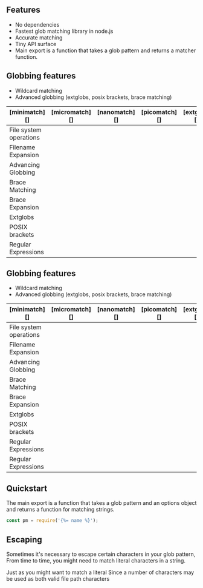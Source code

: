 ## Features

- No dependencies
- Fastest glob matching library in node.js
- Accurate matching
- Tiny API surface
- Main export is a function that takes a glob pattern and returns a matcher function.

## Globbing features

- Wildcard matching
- Advanced globbing (extglobs, posix brackets, brace matching)

| [minimatch][] | [micromatch][] | [nanomatch][] | [picomatch][] | [extglob][] | [expand_brackets][] |
| --- | --- | --- | --- | --- | --- |
| File system operations |
| Filename Expansion     |
| Advancing Globbing     |
| Brace Matching         |
| Brace Expansion        |
| Extglobs               |
| POSIX brackets         |
| Regular Expressions    |

## Globbing features

- Wildcard matching
- Advanced globbing (extglobs, posix brackets, brace matching)

| [minimatch][] | [micromatch][] | [nanomatch][] | [picomatch][] | [extglob][] | [expand_brackets][] |
| --- | --- | --- | --- | --- | --- |
| File system operations |
| Filename Expansion     |
| Advancing Globbing     |
| Brace Matching         |
| Brace Expansion        |
| Extglobs               |
| POSIX brackets         |
| Regular Expressions    |
| Regular Expressions    |


## Quickstart

The main export is a function that takes a glob pattern and an options object and returns a function for matching strings.

```js
const pm = require('{%= name %}');
```

## Escaping

Sometimes it's necessary to escape certain characters in your glob pattern, 
From time to time, you might need to match literal characters in a string.  


Just as you might want to match a literal 
Since a number of characters may be used as both valid file path characters 